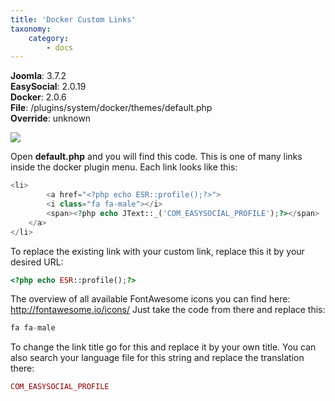 ```yaml
---
title: 'Docker Custom Links'
taxonomy:
    category:
        - docs
---
```


**Joomla**: 3.7.2</br>
**EasySocial**: 2.0.19</br>
**Docker**: 2.0.6</br>
**File**: /plugins/system/docker/themes/default.php</br>
**Override**: unknown

![](https://customizings.net/imgs/docker-ownlinks.png)

Open **default.php** and you will find this code. This is one of many links inside the docker plugin menu. Each link looks like this:

```php
<li>
		<a href="<?php echo ESR::profile();?>">
		<i class="fa fa-male"></i>
		<span><?php echo JText::_('COM_EASYSOCIAL_PROFILE');?></span>
	</a>
</li>
```

To replace the existing link with your custom link, replace this it by your desired URL:
```php
<?php echo ESR::profile();?>
```

The overview of all available FontAwesome icons you can find here: http://fontawesome.io/icons/ Just take the code from there and replace this:
```php
fa fa-male
```

To change the link title go for this and replace it by your own title. You can also search your language file for this string and replace the translation there:
```php
COM_EASYSOCIAL_PROFILE
```

